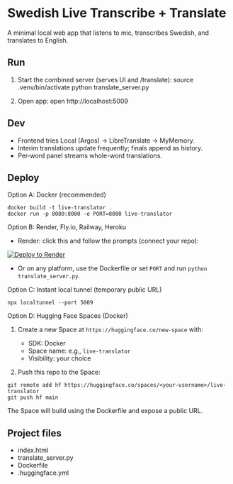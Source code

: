 # Swedish Live Transcribe + Translate

A minimal local web app that listens to mic, transcribes Swedish, and translates to English.

## Run

1) Start the combined server (serves UI and /translate):
   source .venv/bin/activate
   python translate_server.py

2) Open app:
   open http://localhost:5009

## Dev

- Frontend tries Local (Argos) → LibreTranslate → MyMemory.
- Interim translations update frequently; finals append as history.
- Per‑word panel streams whole-word translations.

## Deploy

Option A: Docker (recommended)

```
docker build -t live-translator .
docker run -p 8080:8080 -e PORT=8080 live-translator
```

Option B: Render, Fly.io, Railway, Heroku
- Render: click this and follow the prompts (connect your repo):

[![Deploy to Render](https://render.com/images/deploy-to-render-button.svg)](https://render.com/deploy)

- Or on any platform, use the Dockerfile or set `PORT` and run `python translate_server.py`.

Option C: Instant local tunnel (temporary public URL)

```
npx localtunnel --port 5009
```

Option D: Hugging Face Spaces (Docker)

1) Create a new Space at `https://huggingface.co/new-space` with:
   - SDK: Docker
   - Space name: e.g., `live-translator`
   - Visibility: your choice

2) Push this repo to the Space:

```
git remote add hf https://huggingface.co/spaces/<your-username>/live-translator
git push hf main
```

The Space will build using the Dockerfile and expose a public URL.

## Project files

- index.html
- translate_server.py
 - Dockerfile
 - .huggingface.yml

